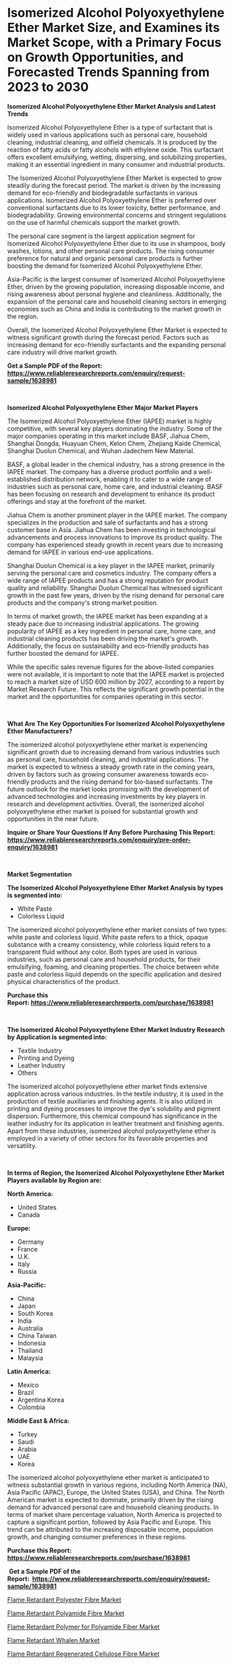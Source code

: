 <p><h1>Isomerized Alcohol Polyoxyethylene Ether Market Size, and Examines its Market Scope, with a Primary Focus on Growth Opportunities, and Forecasted Trends Spanning from 2023 to 2030</h1></p><p><strong>Isomerized Alcohol Polyoxyethylene Ether Market Analysis and Latest Trends</strong></p>
<p><p>Isomerized Alcohol Polyoxyethylene Ether is a type of surfactant that is widely used in various applications such as personal care, household cleaning, industrial cleaning, and oilfield chemicals. It is produced by the reaction of fatty acids or fatty alcohols with ethylene oxide. This surfactant offers excellent emulsifying, wetting, dispersing, and solubilizing properties, making it an essential ingredient in many consumer and industrial products.</p><p>The Isomerized Alcohol Polyoxyethylene Ether Market is expected to grow steadily during the forecast period. The market is driven by the increasing demand for eco-friendly and biodegradable surfactants in various applications. Isomerized Alcohol Polyoxyethylene Ether is preferred over conventional surfactants due to its lower toxicity, better performance, and biodegradability. Growing environmental concerns and stringent regulations on the use of harmful chemicals support the market growth.</p><p>The personal care segment is the largest application segment for Isomerized Alcohol Polyoxyethylene Ether due to its use in shampoos, body washes, lotions, and other personal care products. The rising consumer preference for natural and organic personal care products is further boosting the demand for Isomerized Alcohol Polyoxyethylene Ether.</p><p>Asia-Pacific is the largest consumer of Isomerized Alcohol Polyoxyethylene Ether, driven by the growing population, increasing disposable income, and rising awareness about personal hygiene and cleanliness. Additionally, the expansion of the personal care and household cleaning sectors in emerging economies such as China and India is contributing to the market growth in the region.</p><p>Overall, the Isomerized Alcohol Polyoxyethylene Ether Market is expected to witness significant growth during the forecast period. Factors such as increasing demand for eco-friendly surfactants and the expanding personal care industry will drive market growth.</p></p>
<p><strong>Get a Sample PDF of the Report:&nbsp; <a href="https://www.reliableresearchreports.com/enquiry/request-sample/1638981">https://www.reliableresearchreports.com/enquiry/request-sample/1638981</a></strong></p>
<p>&nbsp;</p>
<p><strong>Isomerized Alcohol Polyoxyethylene Ether Major Market Players</strong></p>
<p><p>The Isomerized Alcohol Polyoxyethylene Ether (IAPEE) market is highly competitive, with several key players dominating the industry. Some of the major companies operating in this market include BASF, Jiahua Chem, Shanghai Dongda, Huayuan Chem, Kelon Chem, Zhejiang Kaide Chemical, Shanghai Duolun Chemical, and Wuhan Jadechem New Material.</p><p>BASF, a global leader in the chemical industry, has a strong presence in the IAPEE market. The company has a diverse product portfolio and a well-established distribution network, enabling it to cater to a wide range of industries such as personal care, home care, and industrial cleaning. BASF has been focusing on research and development to enhance its product offerings and stay at the forefront of the market.</p><p>Jiahua Chem is another prominent player in the IAPEE market. The company specializes in the production and sale of surfactants and has a strong customer base in Asia. Jiahua Chem has been investing in technological advancements and process innovations to improve its product quality. The company has experienced steady growth in recent years due to increasing demand for IAPEE in various end-use applications.</p><p>Shanghai Duolun Chemical is a key player in the IAPEE market, primarily serving the personal care and cosmetics industry. The company offers a wide range of IAPEE products and has a strong reputation for product quality and reliability. Shanghai Duolun Chemical has witnessed significant growth in the past few years, driven by the rising demand for personal care products and the company's strong market position.</p><p>In terms of market growth, the IAPEE market has been expanding at a steady pace due to increasing industrial applications. The growing popularity of IAPEE as a key ingredient in personal care, home care, and industrial cleaning products has been driving the market's growth. Additionally, the focus on sustainability and eco-friendly products has further boosted the demand for IAPEE.</p><p>While the specific sales revenue figures for the above-listed companies were not available, it is important to note that the IAPEE market is projected to reach a market size of USD 600 million by 2027, according to a report by Market Research Future. This reflects the significant growth potential in the market and the opportunities for companies operating in this sector.</p></p>
<p>&nbsp;</p>
<p><strong>What Are The Key Opportunities For Isomerized Alcohol Polyoxyethylene Ether Manufacturers?</strong></p>
<p><p>The isomerized alcohol polyoxyethylene ether market is experiencing significant growth due to increasing demand from various industries such as personal care, household cleaning, and industrial applications. The market is expected to witness a steady growth rate in the coming years, driven by factors such as growing consumer awareness towards eco-friendly products and the rising demand for bio-based surfactants. The future outlook for the market looks promising with the development of advanced technologies and increasing investments by key players in research and development activities. Overall, the isomerized alcohol polyoxyethylene ether market is poised for substantial growth and opportunities in the near future.</p></p>
<p><strong>Inquire or Share Your Questions If Any Before Purchasing This Report: <a href="https://www.reliableresearchreports.com/enquiry/pre-order-enquiry/1638981">https://www.reliableresearchreports.com/enquiry/pre-order-enquiry/1638981</a></strong></p>
<p>&nbsp;</p>
<p><strong>Market Segmentation</strong></p>
<p><strong>The Isomerized Alcohol Polyoxyethylene Ether Market Analysis by types is segmented into:</strong></p>
<p><ul><li>White Paste</li><li>Colorless Liquid</li></ul></p>
<p><p>The isomerized alcohol polyoxyethylene ether market consists of two types: white paste and colorless liquid. White paste refers to a thick, opaque substance with a creamy consistency, while colorless liquid refers to a transparent fluid without any color. Both types are used in various industries, such as personal care and household products, for their emulsifying, foaming, and cleaning properties. The choice between white paste and colorless liquid depends on the specific application and desired physical characteristics of the product.</p></p>
<p><strong>Purchase this Report:&nbsp;<a href="https://www.reliableresearchreports.com/purchase/1638981">https://www.reliableresearchreports.com/purchase/1638981</a></strong></p>
<p>&nbsp;</p>
<p><strong>The Isomerized Alcohol Polyoxyethylene Ether Market Industry Research by Application is segmented into:</strong></p>
<p><ul><li>Textile Industry</li><li>Printing and Dyeing</li><li>Leather Industry</li><li>Others</li></ul></p>
<p><p>The isomerized alcohol polyoxyethylene ether market finds extensive application across various industries. In the textile industry, it is used in the production of textile auxiliaries and finishing agents. It is also utilized in printing and dyeing processes to improve the dye's solubility and pigment dispersion. Furthermore, this chemical compound has significance in the leather industry for its application in leather treatment and finishing agents. Apart from these industries, isomerized alcohol polyoxyethylene ether is employed in a variety of other sectors for its favorable properties and versatility.</p></p>
<p>&nbsp;</p>
<p><strong>In terms of Region, the Isomerized Alcohol Polyoxyethylene Ether Market Players available by Region are:</strong></p>
<p>
    <p> <strong> North America: </strong>
        <ul>
            <li>United States</li>
            <li>Canada</li>
        </ul>
        </p> 
    <p> <strong> Europe: </strong>
        <ul>
            <li>Germany</li>
            <li>France</li>
            <li>U.K.</li>
            <li>Italy</li>
            <li>Russia</li>
        </ul>
        </p> 
    <p> <strong> Asia-Pacific: </strong>
        <ul>
            <li>China</li>
            <li>Japan</li>
            <li>South Korea</li>
            <li>India</li>
            <li>Australia</li>
            <li>China Taiwan</li>
            <li>Indonesia</li>
            <li>Thailand</li>
            <li>Malaysia</li>
        </ul>
        </p> 
    <p> <strong> Latin America: </strong>
        <ul>
            <li>Mexico</li>
            <li>Brazil</li>
            <li>Argentina Korea</li>
            <li>Colombia</li>
        </ul>
        </p> 
    <p> <strong> Middle East & Africa: </strong>
        <ul>
            <li>Turkey</li>
            <li>Saudi</li>
            <li>Arabia</li>
            <li>UAE</li>
            <li>Korea</li>
        </ul>
    </p>
    </p>
<p><p>The isomerized alcohol polyoxyethylene ether market is anticipated to witness substantial growth in various regions, including North America (NA), Asia Pacific (APAC), Europe, the United States (USA), and China. The North American market is expected to dominate, primarily driven by the rising demand for advanced personal care and household cleaning products. In terms of market share percentage valuation, North America is projected to capture a significant portion, followed by Asia Pacific and Europe. This trend can be attributed to the increasing disposable income, population growth, and changing consumer preferences in these regions.</p></p>
<p><strong>Purchase this Report: <a href="https://www.reliableresearchreports.com/purchase/1638981">https://www.reliableresearchreports.com/purchase/1638981</a></strong></p>
<p>&nbsp;<strong>Get a Sample PDF of the Report:&nbsp;&nbsp;<a href="https://www.reliableresearchreports.com/enquiry/request-sample/1638981">https://www.reliableresearchreports.com/enquiry/request-sample/1638981</a></strong></p>
<p><strong></strong></p>
<p><p><a href="https://github.com/abbypearson7765/Market-Research-Report-List-1/blob/main/flame-retardant-polyester-fibre-market.md">Flame Retardant Polyester Fibre Market</a></p><p><a href="https://github.com/dziulagalemab/Market-Research-Report-List-1/blob/main/flame-retardant-polyamide-fibre-market.md">Flame Retardant Polyamide Fibre Market</a></p><p><a href="https://github.com/jonneygiverf/Market-Research-Report-List-1/blob/main/flame-retardant-polymer-for-polyamide-fiber-market.md">Flame Retardant Polymer for Polyamide Fiber Market</a></p><p><a href="https://github.com/amae102299/Market-Research-Report-List-1/blob/main/flame-retardant-whalen-market.md">Flame Retardant Whalen Market</a></p><p><a href="https://github.com/prosalinda88/Market-Research-Report-List-1/blob/main/flame-retardant-regenerated-cellulose-fibre-market.md">Flame Retardant Regenerated Cellulose Fibre Market</a></p></p>